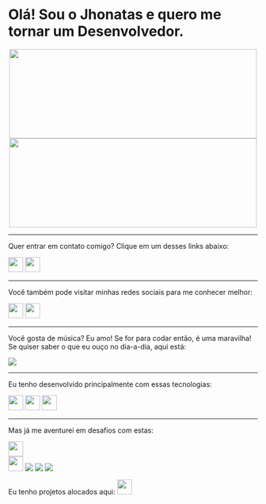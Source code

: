 # Olá! Sou o Jhonatas e quero me tornar um Desenvolvedor.
<div align="center">
  <img height="180em" width="500em" src="https://github-readme-stats.vercel.app/api?username=jhdavidesouza">
  <img height="180em" width="500em" src="https://github-readme-stats.vercel.app/api/top-langs/?username=jhdavidesouza&layout=compact&langs_count=7&theme="/>
</div>

---
Quer entrar em contato comigo? Clique em um desses links abaixo:

<div>
  <a href="mailto:jhdavidesouza@gmail.com"><img height="30em" src="https://img.shields.io/badge/Gmail-D14836?style=for-the-badge&logo=gmail&logoColor=white"></a>
  <a href="https://api.whatsapp.com/send?1=pt_BR&phone=5541992008589"><img height="30em" src="https://img.shields.io/badge/WhatsApp-25D366?style=for-the-badge&logo=whatsapp&logoColor=white"></a>
</div>

---
Você também pode visitar minhas redes sociais para me conhecer melhor:

<div>
  <a href="https://www.linkedin.com/in/jhdavidesouza/"><img height="30em" src="https://img.shields.io/badge/LinkedIn-0077B5?style=for-the-badge&logo=linkedin&logoColor=white"></a>
  <a href="https://instagram.com/tas.dev"><img height="30em" src="https://img.shields.io/badge/Instagram-E4405F?style=for-the-badge&logo=instagram&logoColor=white">
</a>
</div>

---
Você gosta de música? Eu amo! 
Se for para codar então, é uma maravilha! 
Se quiser saber o que eu ouço no dia-a-dia, aqui está:

<div>
  <img  src="https://img.shields.io/badge/Spotify-1ED760?&style=for-the-badge&logo=spotify&logoColor=white">
</div>

---
Eu tenho desenvolvido principalmente com essas tecnologias:

<div>
  <img height="30em" src="https://img.shields.io/badge/HTML5-E34F26?style=for-the-badge&logo=html5&logoColor=white">
  <img height="30em" src="https://img.shields.io/badge/CSS3-1572B6?style=for-the-badge&logo=css3&logoColor=white">
  <img height="30em" src="https://img.shields.io/badge/JavaScript-323330?style=for-the-badge&logo=javascript&logoColor=F7DF1E">
</div>

---
Mas já me aventurei em desafios com estas:

<div>
  <img height="30em" src="https://img.shields.io/badge/Java-ED8B00?style=for-the-badge&logo=java&logoColor=white">
</div>



<img height="30em" src="https://img.shields.io/badge/Visual_Studio_Code-0078D4?style=for-the-badge&logo=visual%20studio%20code&logoColor=white">






<img src="https://img.shields.io/badge/Notion-000000?style=for-the-badge&logo=notion&logoColor=white">
<img src="https://img.shields.io/badge/Windows-0078D6?style=for-the-badge&logo=windows&logoColor=white">
<img src="https://img.shields.io/badge/GIT-E44C30?style=for-the-badge&logo=git&logoColor=white">

Eu tenho projetos alocados aqui:
<a href="https://codepen.io/jhdavidesouza"><img height="30em" src="https://img.shields.io/badge/Codepen-000000?style=for-the-badge&logo=codepen&logoColor=white"></a>
